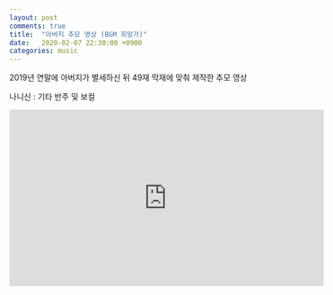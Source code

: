 ```yaml
---
layout: post
comments: true
title:  "아버지 추모 영상 (BGM 희망가)"
date:   2020-02-07 22:30:00 +0900
categories: music
---
```

2019년 연말에 아버지가 별세하신 뒤 49재 막재에 맞춰 제작한 추모 영상

나니신 : 기타 반주 및 보컬

<iframe width="560" height="315" src="https://www.youtube-nocookie.com/embed/pisgvPoZLuk" frameborder="0" allow="autoplay; encrypted-media" allowfullscreen></iframe>

